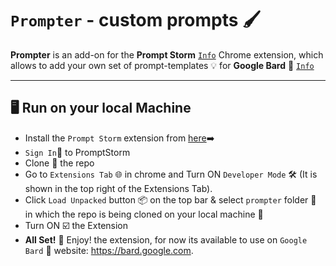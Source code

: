 # `Prompter`  - custom prompts 🖌️
**Prompter** is an add-on for the **Prompt Storm** [`Info`](https://chrome.google.com/webstore/detail/promptstorm-chatgpt-bard/gkcdaooannhlioejchebhpkllbcackig) Chrome extension, which allows to add your own set of prompt-templates 💡 for **Google Bard** 🤖 [`Info`](https://bard.google.com)

---

## 🖥️ Run on your local Machine
- Install the `Prompt Storm` extension from [here](https://chrome.google.com/webstore/detail/promptstorm-chatgpt-bard/gkcdaooannhlioejchebhpkllbcackig )➡️
- `Sign In`🔑  to PromptStorm
- Clone 🧬 the repo
- Go to `Extensions Tab` 🌐 in chrome and Turn ON `Developer Mode` 🛠️ (It is shown in the top right of the Extensions Tab).
- Click `Load Unpacked` button 📦 on the top bar & select `prompter` folder 📁 in which the repo is being cloned on your local machine 💾
- Turn ON ☑️ the Extension
- **All Set!** 🎉 Enjoy! the extension, for now its available to use on `Google Bard` 🤖 website: https://bard.google.com.
